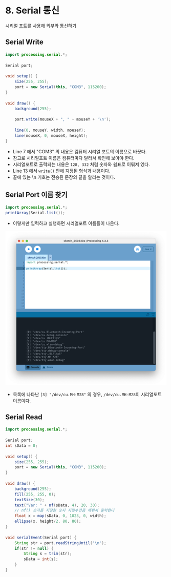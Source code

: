 # 8. Serial 통신

시리얼 포트를 사용해 외부와 통신하기

## Serial Write

```java title="proc-008.pde" linenums="1" hl_lines="7"
import processing.serial.*;

Serial port;

void setup() {
    size(255, 255);
    port = new Serial(this, "COM3", 115200);
}

void draw() {
    background(255);
  
    port.write(mouseX + ", " + mouseY + '\n');

    line(0, mouseY, width, mouseY);
    line(mouseX, 0, mouseX, height);
}
```

* Line 7 에서 "COM3" 의 내용은 컴퓨터 시리얼 포트의 이름으로 바꾼다.
* 참고로 시리얼포트 이름은 컴퓨터마다 달라서 확인해 보아야 한다.
* 시리얼포트로 출력되는 내용은 `128, 332` 처럼 숫자와 쉼표로 이뤄져 있다.
* Line 13 에서 `write()` 안에 지정된 형식과 내용이다.
* 끝에 있는 \n 기호는 전송된 문장의 끝을 알리는 것이다.


## Serial Port 이름 찾기
```java title="proc-011-1.pde" linenums="1"
import processing.serial.*;
printArray(Serial.list());

```

* 이렇게만 입력하고 실행하면 시리얼포트 이름들이 나온다.

![시리얼포트 목록](../img/processing-serial-list.png)

* 목록에 나타난 `[3] "/dev/cu.MH-M28"` 의 경우, `/dev/cu.MH-M28`이 시리얼포트 이름이다.


## Serial Read

```java title="proc-008-read.pde" linenums="1" hl_lines="21-27"
import processing.serial.*;

Serial port;
int sData = 0;

void setup() {
    size(255, 255);
    port = new Serial(this, "COM3", 115200);
}

void draw() {
    background(255);
    fill(255, 255, 0);
    textSize(30);
    text("Var: " + nf(sData, 4), 20, 30);
    // nf() 숫자를 지정한 숫자 자릿수만큼 채워서 출력한다
    float x = map(sData, 0, 1023, 0, width);
    ellipse(x, height/2, 80, 80);
}

void serialEvent(Serial port) {
    String str = port.readStringUntil('\n');
    if(str != null) {
        String s = trim(str);
        sData = int(s);
    }
}
```
